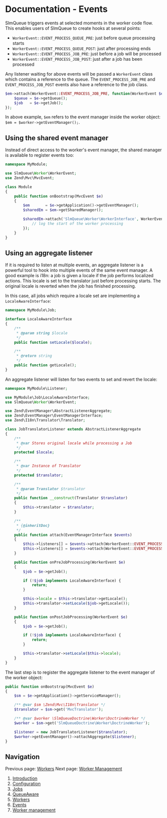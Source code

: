 Documentation - Events
====================

SlmQueue triggers events at selected moments in the worker code flow. This enables users of SlmQueue to create hooks at
several points:

 * `WorkerEvent::EVENT_PROCESS_QUEUE_PRE`: just before queue processing starts
 * `WorkerEvent::EVENT_PROCESS_QUEUE_POST`: just after processing ends
 * `WorkerEvent::EVENT_PROCESS_JOB_PRE`: just before a job will be processed
 * `WorkerEvent::EVENT_PROCESS_JOB_POST`: just after a job has been processed

Any listener waiting for above events will be passed a `WorkerEvent` class which contains a reference to the queue. The
`EVENT_PROCESS_JOB_PRE` and `EVENT_PROCESS_JOB_POST` events also have a reference to the job class.

```php
$em->attach(WorkerEvent::EVENT_PROCESS_JOB_PRE, function(WorkerEvent $e) {
	$queue = $e->getQueue();
	$job   = $e->getJob();
});
```

In above example, `$em` refers to the event manager inside the worker object: `$em = $worker->getEventManager();`.

Using the shared event manager
------------------------------

Instead of direct access to the worker's event manager, the shared manager is available to register events too:

```php
namespace MyModule;

use SlmQueue\Worker\WorkerEvent;
use Zend\Mvc\MvcEvent;

class Module
{
	public function onBootstrap(MvcEvent $e)
	{
		$em       = $e->getApplication()->getEventManager();
		$sharedEm = $em->getSharedManager();

		$sharedEm->attach('SlmQueue\Worker\WorkerInterface', WorkerEvent::EVENT_PROCESS_QUEUE_PRE, function(){
			// log the start of the worker processing
		});
	}
}
```

Using an aggregate listener
---------------------------

If it is required to listen at multiple events, an aggregate listener is a powerful tool to hook into multiple events of
the same event manager. A good example is i18n: a job is given a locale if the job performs localized actions. This
locale is set to the translator just before processing starts. The original locale is reverted when the job has finished
processing.

In this case, all jobs which require a locale set are implementing a `LocaleAwareInterface`:

```php
namespace MyModule\Job;

interface LocaleAwareInterface
{
    /**
     * @param string $locale
     */
    public function setLocale($locale);

    /**
     * @return string
     */
    public function getLocale();
}
```

An aggregate listener will listen for two events to set and revert the locale:

```php
namespace MyModule\Listener;

use MyModule\Job\LocaleAwareInterface;
use SlmQueue\Worker\WorkerEvent;

use Zend\EventManager\AbstractListenerAggregate;
use Zend\EventManager\EventManagerInterface;
use Zend\I18n\Translator\Translator;

class JobTranslatorListener extends AbstractListenerAggregate
{
    /**
     * @var Stores original locale while processing a Job
     */
    protected $locale;

    /**
     * @var Instance of Translator
     */
    protected $translator;

    /**
     * @param Translator $translator
     */
    public function __construct(Translator $translator)
    {
        $this->translator = $translator;
    }

    /**
     * {@inheritDoc}
     */
    public function attach(EventManagerInterface $events)
    {
        $this->listeners[] = $events->attach(WorkerEvent::EVENT_PROCESS_JOB_PRE, array($this, 'onPreJobProcessing'));
        $this->listeners[] = $events->attach(WorkerEvent::EVENT_PROCESS_JOB_POST, array($this, 'onPostJobProcessing'));
    }

    public function onPreJobProcessing(WorkerEvent $e)
    {
        $job = $e->getJob();

        if (!$job implements LocaleAwareInterface) {
            return;
        }

        $this->locale = $this->translator->getLocale();
        $this->translator->setLocale($job->getLocale());
    }

    public function onPostJobProcessing(WorkerEvent $e)
    {
        $job = $e->getJob();

        if (!$job implements LocaleAwareInterface) {
            return;
        }

        $this->translator->setLocale($this->locale);
    }
}
```

The last step is to register the aggregate listener to the event manager of the worker object:

```php
public function onBootstrap(MvcEvent $e)
{
    $sm = $e->getApplication()->getServiceManager();

    /** @var $sm \Zend\Mvc\I18n\Translator */
    $translator = $sm->get('MvcTranslator');

    /** @var $worker \SlmQueueDoctrine\Worker\DoctrineWorker */
    $worker = $sm->get('SlmQueueDoctrine\Worker\DoctrineWorker');

    $listener = new JobTranslatorListener($translator);
    $worker->getEventManager()->attachAggregate($listener);
}
```

Navigation
----------

Previous page: [Workers](5.Internals.md)
Next page: [Worker Management](7.WorkerManagement.md)

1. [Introduction](1.Introduction.md)
2. [Configuration](2.Configuration.md)
3. [Jobs](3.Jobs.md)
4. [QueueAware](4.QueueAware.md)
5. [Workers](5.Workers.md)
6. [Events](6.Events.md)
7. [Worker management](7.WorkerManagement.md)
